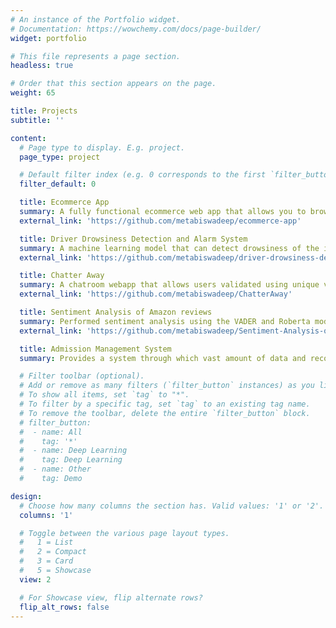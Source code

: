 ```yaml
---
# An instance of the Portfolio widget.
# Documentation: https://wowchemy.com/docs/page-builder/
widget: portfolio

# This file represents a page section.
headless: true

# Order that this section appears on the page.
weight: 65

title: Projects
subtitle: ''

content:
  # Page type to display. E.g. project.
  page_type: project

  # Default filter index (e.g. 0 corresponds to the first `filter_button` instance below).
  filter_default: 0

  title: Ecommerce App
  summary: A fully functional ecommerce web app that allows you to browse through different products, add the products you like to your cart and buy what you like by entering your details, selecting your shipping and paying with Stripe. Uses Next.JS, React.JS, Stripe, Sanity.
  external_link: 'https://github.com/metabiswadeep/ecommerce-app'

  title: Driver Drowsiness Detection and Alarm System
  summary: A machine learning model that can detect drowsiness of the individual driving a car and sound an alarm to wake him/her up. It uses a computer vision neural network to identify facial features for drowsiness. It can help drastically reduce the number of road accidents caused due to sleep deprivation of individuals. Uses Python, Yolov5, OpenCV, PyTorch, Tkinter.
  external_link: 'https://github.com/metabiswadeep/driver-drowsiness-detection-and-alarm-system'

  title: Chatter Away
  summary: A chatroom webapp that allows users validated using unique validation keys to create channels and use text, emojis and attachments to express thoughts better. Uses React.JS, Stream API.
  external_link: 'https://github.com/metabiswadeep/ChatterAway'

  title: Sentiment Analysis of Amazon reviews
  summary: Performed sentiment analysis using the VADER and Roberta models to classify amazon reviews as positive, neutral or negative. Uses NLTK, Hugging Face transformers, Python.
  external_link: 'https://github.com/metabiswadeep/Sentiment-Analysis-of-Amazon-Reviews/'

  title: Admission Management System
  summary: Provides a system through which vast amount of data and records of students could be maintained in a systematic and clean manner for smoother administration procedures. Uses Python, MySQL, Tkinter.

  # Filter toolbar (optional).
  # Add or remove as many filters (`filter_button` instances) as you like.
  # To show all items, set `tag` to "*".
  # To filter by a specific tag, set `tag` to an existing tag name.
  # To remove the toolbar, delete the entire `filter_button` block.
  # filter_button:
  #  - name: All
  #    tag: '*'
  #  - name: Deep Learning
  #    tag: Deep Learning
  #  - name: Other
  #    tag: Demo

design:
  # Choose how many columns the section has. Valid values: '1' or '2'.
  columns: '1'

  # Toggle between the various page layout types.
  #   1 = List
  #   2 = Compact
  #   3 = Card
  #   5 = Showcase
  view: 2

  # For Showcase view, flip alternate rows?
  flip_alt_rows: false
---
```

